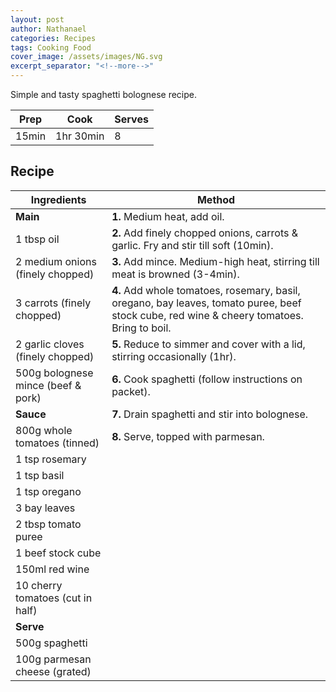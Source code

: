 ```yaml
---
layout: post
author: Nathanael
categories: Recipes
tags: Cooking Food
cover_image: /assets/images/NG.svg
excerpt_separator: "<!--more-->"
---
```

Simple and tasty spaghetti bolognese recipe.

| Prep | Cook | Serves |
| --- | --- | --- |
| 15min | 1hr 30min | 8 |
<!--more-->

## Recipe

| Ingredients | Method |
| ---                                | --- |
| **Main**                           | **1.** Medium heat, add oil. |
| 1 tbsp oil                         | **2.** Add finely chopped onions, carrots & garlic. Fry and stir till soft (10min). |
| 2 medium onions (finely chopped)   | **3.** Add mince. Medium-high heat, stirring till meat is browned (3-4min). |
| 3 carrots (finely chopped)         | **4.** Add whole tomatoes, rosemary, basil, oregano, bay leaves, tomato puree, beef stock cube, red wine & cheery tomatoes. Bring to boil. |
| 2 garlic cloves (finely chopped)   | **5.** Reduce to simmer and cover with a lid, stirring occasionally (1hr). |
| 500g bolognese mince (beef & pork) | **6.** Cook spaghetti (follow instructions on packet). |
| **Sauce**                          | **7.** Drain spaghetti and stir into bolognese. |
| 800g whole tomatoes (tinned)       | **8.** Serve, topped with parmesan. |
| 1 tsp rosemary                     |  |
| 1 tsp basil                        |  |
| 1 tsp oregano                      |  |
| 3 bay leaves                       |  |
| 2 tbsp tomato puree                |  |
| 1 beef stock cube                  |  |
| 150ml red wine                     |  |
| 10 cherry tomatoes (cut in half)   |  |
| **Serve**                          |  |
| 500g spaghetti                     |  |
| 100g parmesan cheese (grated)      |  |
